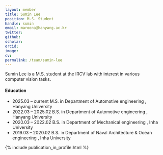 ```yaml
---
layout: member
title: Sumin Lee
position: M.S. Student
handle: sumin
email: maroona@hanyang.ac.kr
twitter: 
github: 
scholar: 
orcid: 
image: 
cv: 
permalink: /team/sumin-lee
---
```


Sumin Lee is a M.S. student at the IRCV lab with interest in various computer vision tasks.


#### Education

<ul class="chronological">
  <li><span>2025.03 – current</span> M.S. in Department of Automotive engineering , Hanyang University</li>
  <li><span>2022.03 – 2025.02</span> B.S. in Department of Automotive engineering
, Hanyang University</li>
  <li><span>2020.03 – 2022.02</span> B.S. in Department of Mechanical engineering , Inha University</li>
  <li><span>2019.03 – 2020.02</span> B.S. in Department of Naval Architecture & Ocean engineering
, Inha University</li>
  
</ul>

{% include publication_in_profile.html %}
